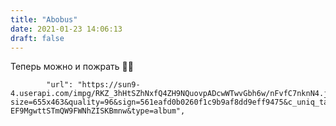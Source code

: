 ```yaml
---
title: "Abobus"
date: 2021-01-23 14:06:13
draft: false
---
```


Теперь можно и пожрать 👌🏻

            "url": "https://sun9-4.userapi.com/impg/RKZ_3hHtSZhNxfQ4ZH9NQuovpADcwWTwvGbh6w/nFvfC7nknN4.jpg?size=655x463&quality=96&sign=561eafd0b0260f1c9b9af8dd9eff9475&c_uniq_tag=DAt_y86Oc6R6UBAK-EF9MgwttSTmQW9FWNhZISKBmnw&type=album",
